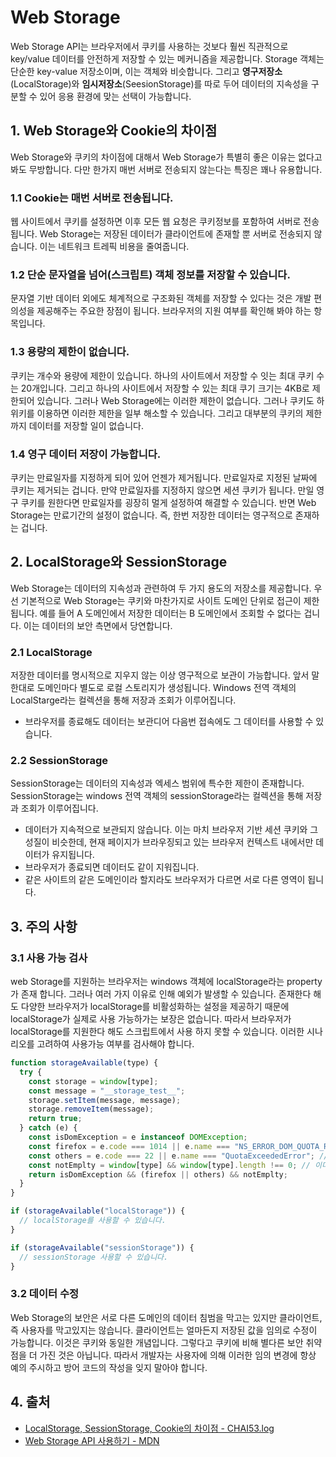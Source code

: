 # Web Storage

Web Storage API는 브라우저에서 쿠키를 사용하는 것보다 훨씬 직관적으로 key/value 데이터를 안전하게 저장할 수 있는 메커니즘을 제공합니다. Storage 객체는 단순한 key-value 저장소이며, 이는 객체와 비슷합니다. 그리고 **영구저장소**(LocalStorage)와 **임시저장소**(SeesionStorage)를 따로 두어 데이터의 지속성을 구분할 수 있어 응용 환경에 맞는 선택이 가능합니다.

## 1. Web Storage와 Cookie의 차이점

Web Storage와 쿠키의 차이점에 대해서 Web Storage가 특별히 좋은 이유는 없다고 봐도 무방합니다. 다만 한가지 매번 서버로 전송되지 않는다는 특징은 꽤나 유용합니다.

### 1.1 Cookie는 매번 서버로 전송됩니다.

웹 사이트에서 쿠키를 설정하면 이후 모든 웹 요청은 쿠키정보를 포함하여 서버로 전송됩니다. Web Storage는 저장된 데이터가 클라이언트에 존재할 뿐 서버로 전송되지 않습니다. 이는 네트워크 트레픽 비용을 줄여줍니다.

### 1.2 단순 문자열을 넘어(스크립트) 객체 정보를 저장할 수 있습니다.

문자열 기반 데이터 외에도 체계적으로 구조화된 객체를 저장할 수 있다는 것은 개발 편의성을 제공해주는 주요한 장점이 됩니다. 브라우저의 지원 여부를 확인해 봐야 하는 항목입니다.

### 1.3 용량의 제한이 없습니다.

쿠키는 개수와 용량에 제한이 있습니다. 하나의 사이트에서 저장할 수 잇는 최대 쿠키 수는 20개입니다. 그리고 하나의 사이트에서 저장할 수 있는 최대 쿠기 크기는 4KB로 제한되어 있습니다. 그러나 Web Storage에는 이러한 제한이 없습니다. 그러나 쿠키도 하위키를 이용하면 이러한 제한을 일부 해소할 수 있습니다. 그리고 대부분의 쿠키의 제한까지 데이터를 저장할 일이 없습니다.

### 1.4 영구 데이터 저장이 가능합니다.

쿠키는 만료일자를 지정하게 되어 있어 언젠가 제거됩니다. 만료일자로 지정된 날짜에 쿠키는 제거되는 겁니다. 만약 만료일자를 지정하지 않으면 세션 쿠키가 됩니다. 만일 영구 쿠키를 원한다면 만료일자를 굉장히 멀게 설정하여 해결할 수 있습니다. 반면 Web Storage는 만료기간의 설정이 없습니다. 즉, 한번 저장한 데이터는 영구적으로 존재하는 겁니다.

## 2. LocalStorage와 SessionStorage

Web Storage는 데이터의 지속성과 관련하여 두 가지 용도의 저장소를 제공합니다. 우선 기본적으로 Web Storage는 쿠키와 마찬가지로 사이트 도메인 단위로 접근이 제한됩니다. 예를 들어 A 도메인에서 저장한 데이터는 B 도메인에서 조회할 수 없다는 겁니다. 이는 데이터의 보안 측면에서 당연합니다.

### 2.1 LocalStorage

저장한 데이터를 명시적으로 지우지 않는 이상 영구적으로 보관이 가능합니다. 앞서 말한대로 도메인마다 별도로 로컬 스토리지가 생성됩니다. Windows 전역 객체의 LocalStarge라는 컬렉션을 통해 저장과 조회가 이루어집니다.

- 브라우저를 종료해도 데이터는 보관디어 다음번 접속에도 그 데이터를 사용할 수 있습니다.

### 2.2 SessionStorage

SessionStorage는 데이터의 지속성과 엑세스 범위에 특수한 제한이 존재합니다. SessionStorage는 windows 전역 객체의 sessionStorage라는 컬렉션을 통해 저장과 조회가 이루어집니다.

- 데이터가 지속적으로 보관되지 않습니다. 이는 마치 브라우저 기반 세션 쿠키와 그 성질이 비슷한데, 현재 페이지가 브라우징되고 있는 브라우저 컨텍스트 내에서만 데이터가 유지됩니다.
- 브라우저가 종료되면 데이터도 같이 지워집니다.
- 같은 사이트의 같은 도메인이라 할지라도 브라우저가 다르면 서로 다른 영역이 됩니다.

## 3. 주의 사항

### 3.1 사용 가능 검사

web Storage를 지원하는 브라우저는 windows 객체에 localStorage라는 property가 존재 합니다. 그러나 여러 가지 이유로 인해 예외가 발생할 수 있습니다. 존재한다 해도 다양한 브라우저가 localStorage를 비활성화하는 설정을 제공하기 때문에 localStorage가 실제로 사용 가능하가는 보장은 없습니다. 따라서 브라우저가 localStorage를 지원한다 해도 스크립트에서 사용 하지 못할 수 있습니다. 이러한 시나리오를 고려하여 사용가능 여부를 검사해야 합니다.

```javascript
function storageAvailable(type) {
  try {
    const storage = window[type];
    const message = "__storage_test__";
    storage.setItem(message, message);
    storage.removeItem(message);
    return true;
  } catch (e) {
    const isDomException = e instanceof DOMException;
    const firefox = e.code === 1014 || e.name === "NS_ERROR_DOM_QUOTA_REACHED"; // Firefox
    const others = e.code === 22 || e.name === "QuotaExceededError"; // Firefox를 제외한 모든 브라우저
    const notEmplty = window[type] && window[type].length !== 0; // 이미 저장된 것이있는 경우에만 QuotaExceededError를 확인하십시오.
    return isDomException && (firefox || others) && notEmplty;
  }
}

if (storageAvailable("localStorage")) {
  // localStorage를 사용할 수 있습니다.
}

if (storageAvailable("sessionStorage")) {
  // sessionStorage 사용할 수 있습니다.
}
```

### 3.2 데이터 수정

Web Storage의 보안은 서로 다른 도메인의 데이터 침범을 막고는 있지만 클라이언트, 즉 사용자를 막고있지는 않습니다. 클라이언트는 얼마든지 저장된 값을 임의로 수정이 가능합니다. 이것은 쿠키와 동일한 개념입니다. 그렇다고 쿠키에 비해 별다른 보안 취약점을 더 가진 것은 아닙니다. 따라서 개발자는 사용자에 의해 이러한 임의 변경에 항상 예의 주시하고 방어 코드의 작성을 잊지 말아야 합니다.

## 4. 출처

- [LocalStorage, SessionStorage, Cookie의 차이점 - CHAI53.log](https://velog.io/@ejchaid/localstorage-sessionstorage-cookie%EC%9D%98-%EC%B0%A8%EC%9D%B4%EC%A0%90)
- [Web Storage API 사용하기 - MDN](https://developer.mozilla.org/ko/docs/Web/API/Web_Storage_API/Using_the_Web_Storage_API)
